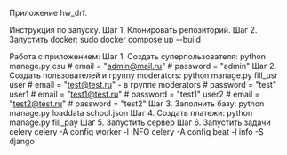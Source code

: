 Приложение hw_drf. 

Инструкция по запуску.
Шаг 1. Клонировать репозиторий.
Шаг 2. Запустить docker:
    sudo docker compose up --build

Работа с приложением:
Шаг 1. Создать суперпользователя:
    python manage.py csu
    # email = "admin@mail.ru"
    # password = "admin"
Шаг 2. Создать пользователей и группу moderators: 
    python manage.py fill_usr
    user
    # email = "test@test.ru" - в группе moderators
    # password = "test"
    user1
    # email = "test1@test.ru"
    # password = "test1"
    user2
    # email = "test2@test.ru"
    # password = "test2"
Шаг 3. Заполнить базу:
    python manage.py loaddata school.json
Шаг 4. Создать платежи:
    python manage.py fill_pay
Шаг 5. Запустить сервер
Шаг 6. Запустить задачи celery
    celery -A config worker -l INFO
    celery -A config beat -l info -S django



